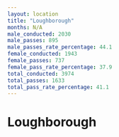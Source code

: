 ```yaml
---
layout: location
title: "Loughborough"
months: N/A
male_conducted: 2030
male_passes: 895
male_passes_rate_percentage: 44.1
female_conducted: 1943
female_passes: 737
female_pass_rate_percentage: 37.9
total_conducted: 3974
total_passes: 1633
total_pass_rate_percentage: 41.1
---
```


# Loughborough
